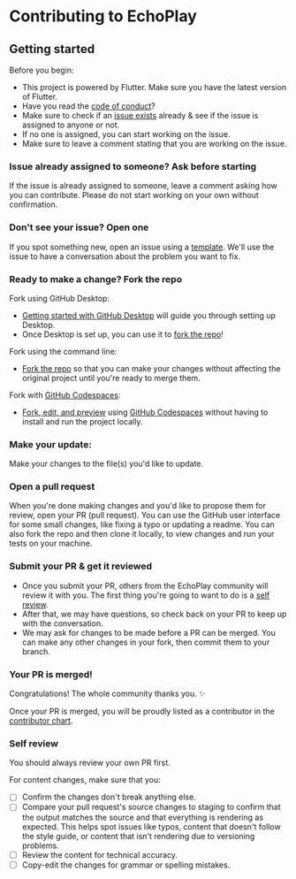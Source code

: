 # Contributing to EchoPlay

## Getting started

Before you begin:
- This project is powered by Flutter. Make sure you have the latest version of Flutter.
- Have you read the [code of conduct](CODE_OF_CONDUCT.md)?
- Make sure to check if an [issue exists](https://github.com/PB2204/EchoPlay/issues) already & see if the issue is assigned to anyone or not.
- If no one is assigned, you can start working on the issue.
- Make sure to leave a comment stating that you are working on the issue.

### Issue already assigned to someone? Ask before starting

If the issue is already assigned to someone, leave a comment asking how you can contribute. Please do not start working on your own without confirmation.

### Don't see your issue? Open one

If you spot something new, open an issue using a [template](https://github.com/PB2204/EchoPlay/issues/new/choose). We'll use the issue to have a conversation about the problem you want to fix.

### Ready to make a change? Fork the repo

Fork using GitHub Desktop:

- [Getting started with GitHub Desktop](https://docs.github.com/en/desktop/installing-and-configuring-github-desktop/getting-started-with-github-desktop) will guide you through setting up Desktop.
- Once Desktop is set up, you can use it to [fork the repo](https://docs.github.com/en/desktop/contributing-and-collaborating-using-github-desktop/cloning-and-forking-repositories-from-github-desktop)!

Fork using the command line:

- [Fork the repo](https://docs.github.com/en/github/getting-started-with-github/fork-a-repo#fork-an-example-repository) so that you can make your changes without affecting the original project until you're ready to merge them.

Fork with [GitHub Codespaces](https://github.com/features/codespaces):

- [Fork, edit, and preview](https://docs.github.com/en/free-pro-team@latest/github/developing-online-with-codespaces/creating-a-codespace) using [GitHub Codespaces](https://github.com/features/codespaces) without having to install and run the project locally.

### Make your update:
Make your changes to the file(s) you'd like to update.

### Open a pull request
When you're done making changes and you'd like to propose them for review, open your PR (pull request). You can use the GitHub user interface for some small changes, like fixing a typo or updating a readme. You can also fork the repo and then clone it locally, to view changes and run your tests on your machine.

### Submit your PR & get it reviewed
- Once you submit your PR, others from the EchoPlay community will review it with you. The first thing you're going to want to do is a [self review](#self-review).
- After that, we may have questions, so check back on your PR to keep up with the conversation.
- We may ask for changes to be made before a PR can be merged. You can make any other changes in your fork, then commit them to your branch.

### Your PR is merged!
Congratulations! The whole community thanks you. :sparkles:

Once your PR is merged, you will be proudly listed as a contributor in the [contributor chart](https://github.com/PB2204/EchoPlay/graphs/contributors).

### Self review
You should always review your own PR first.

For content changes, make sure that you:
- [ ] Confirm the changes don't break anything else.
- [ ] Compare your pull request's source changes to staging to confirm that the output matches the source and that everything is rendering as expected. This helps spot issues like typos, content that doesn't follow the style guide, or content that isn't rendering due to versioning problems.
- [ ] Review the content for technical accuracy.
- [ ] Copy-edit the changes for grammar or spelling mistakes.
